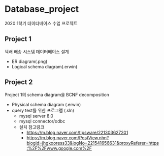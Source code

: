 # Database_project

2020 1학기 데이터베이스 수업
프로젝트

## Project 1

택배 배송 시스템 데이터베이스 설계
* ER diagram(.png)
* Logical schema diagram(.erwin)


## Project 2

Project 1의 schema diagram을 BCNF decomposition
* Physical schema diagram (.erwin)
* query test를 위한 프로그램 (.sln)
  - mysql server 8.0
  - mysql connector/odbc
  - 설치 참고링크
    + https://m.blog.naver.com/tipsware/221303627201
    + https://m.blog.naver.com/PostView.nhn?blogId=jhgkooress33&logNo=221541656631&proxyReferer=https:%2F%2Fwww.google.com%2F
